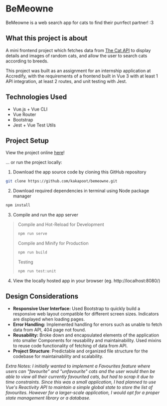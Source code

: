 # BeMeowne
BeMeowne is a web search app for cats to find their purrfect partner! :3

## What this project is about
A mini frontend project which fetches data from [The Cat API](https://thecatapi.com/) to  display details and images of random cats, and allow the user to search cats according to breeds.

This project was built as an assignment for an internship application at Accredify, with the requirements of a frontend built in Vue 3 with at least 1 API integration, at least 2 routes, and unit testing with Jest.

## Technologies Used
- Vue.js + Vue CLI
- Vue Router
- Bootstrap
- Jest + Vue Test Utils

## Project Setup
View the project online [here](https://bemeowne-catapi.netlify.app/)!

... or run the project locally:
1. Download the app source code by cloning this GitHub repository
```sh
git clone https://github.com/kakapoot/bemeowne.git
```
2. Download required dependencies in terminal using Node package manager
```sh
npm install
```
3. Compile and run the app server

> Compile and Hot-Reload for Development
> ```sh
> npm run serve
> ```
> Compile and Minify for Production
> ```sh
> npm run build
> ```
> Testing
> ```sh
> npm run test:unit
> ```

4. View the locally hosted app in your browser (eg. http://localhost:8080/)

## Design Considerations
- **Responsive User Interface:** Used Bootstrap to quickly build a responsive web layout compatible for different screen sizes. Indicators are displayed when loading pages.
- **Error Handling:** Implemented handling for errors such as unable to fetch data from API, 404 page not found.
- **Reusability:** Broke down and encapsulated elements of the application into smaller Components for reusability and maintainability. Used mixins to reuse code functionality of fetching of data from API.
- **Project Structure**: Predictable and organized file structure for the codebase for maintainability and scalability.

*Extra Notes: I initially wanted to implement a Favourites feature where users can "favourite" and "unfavourite" cats and the user would then be able to view all their currently favourited cats, but had to scrap it due to time constraints. Since this was a small application, I had planned to use Vue's Reactivity API to maintain a simple global state to store the list of favourites. However for a larger-scale application, I would opt for a proper state management library or a database.*